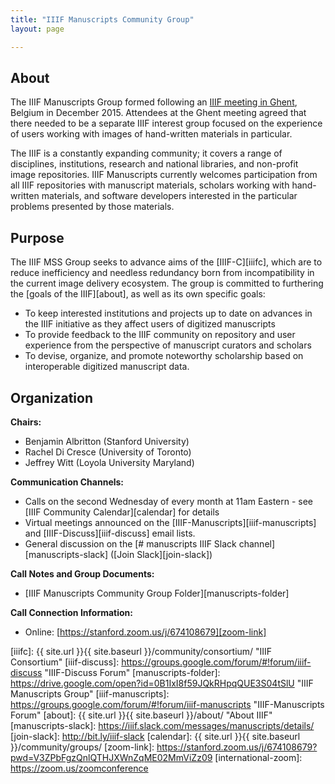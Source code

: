 ```yaml
---
title: "IIIF Manuscripts Community Group"
layout: page

---
```


## About

The IIIF Manuscripts Group formed following an [IIIF meeting in Ghent][ghent], Belgium in December 2015. Attendees at the Ghent meeting agreed that there needed to be a separate IIIF interest group focused on the experience of users working with images of hand-written materials in particular.

The IIIF is a constantly expanding community; it covers a range of disciplines, institutions, research and national libraries, and non-profit image repositories. IIIF Manuscripts currently welcomes participation from all IIIF repositories with manuscript materials, scholars working with hand-written materials, and software developers interested in the particular problems presented by those materials.

## Purpose

The IIIF MSS Group seeks to advance aims of the [IIIF-C][iiifc], which are to reduce inefficiency and needless redundancy born from incompatibility in the current image delivery ecosystem. The group is committed to furthering the [goals of the IIIF][about], as well as its own specific goals:

  * To keep interested institutions and projects up to date on advances in the IIIF initiative as they affect users of digitized manuscripts
  * To provide feedback to the IIIF community on repository and user experience from the perspective of manuscript curators and scholars
  * To devise, organize, and promote noteworthy scholarship based on interoperable digitized manuscript data.

## Organization

**Chairs:**

  * Benjamin Albritton (Stanford University)
  * Rachel Di Cresce (University of Toronto)
  * Jeffrey Witt (Loyola University Maryland)

**Communication Channels:**

  * Calls on the second Wednesday of every month at 11am Eastern - see [IIIF Community Calendar][calendar] for details
  * Virtual meetings announced on the [IIIF-Manuscripts][iiif-manuscripts] and [IIIF-Discuss][iiif-discuss] email lists.
  * General discussion on the [# manuscripts IIIF Slack channel][manuscripts-slack] ([Join Slack][join-slack])

**Call Notes and Group Documents:**

  * [IIIF Manuscripts Community Group Folder][manuscripts-folder]

**Call Connection Information:**

  * Online: [https://stanford.zoom.us/j/674108679][zoom-link]

[ghent]: https://iiif.io/event/2015/ghent/ "IIIF: Access to the World's Images - Ghent 2015"
[iiifc]: {{ site.url }}{{ site.baseurl }}/community/consortium/ "IIIF Consortium"
[iiif-discuss]: https://groups.google.com/forum/#!forum/iiif-discuss "IIIF-Discuss Forum"
[manuscripts-folder]: https://drive.google.com/open?id=0B1IxI8f59JQkRHpqQUE3S04tSlU "IIIF Manuscripts Group"
[iiif-manuscripts]: https://groups.google.com/forum/#!forum/iiif-manuscripts "IIIF-Manuscripts Forum"
[about]: {{ site.url }}{{ site.baseurl }}/about/ "About IIIF"
[manuscripts-slack]: https://iiif.slack.com/messages/manuscripts/details/
[join-slack]: http://bit.ly/iiif-slack
[calendar]: {{ site.url }}{{ site.baseurl }}/community/groups/
[zoom-link]: https://stanford.zoom.us/j/674108679?pwd=V3ZPbFgzQnlQTHJXWnZqME02MmViZz09
[international-zoom]: https://zoom.us/zoomconference